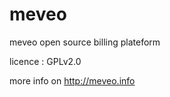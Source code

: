 meveo
=====

meveo open source billing plateform

licence : GPLv2.0

more info on http://meveo.info
